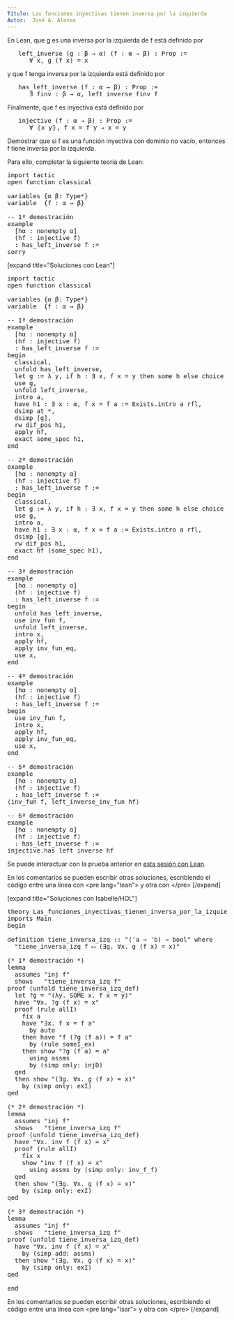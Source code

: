 ```yaml
---
Título: Las funciones inyectivas tienen inversa por la izquierda
Autor:  José A. Alonso
---
```


En Lean, que g es una inversa por la izquierda de f está definido por
<pre lang="text">
   left_inverse (g : β → α) (f : α → β) : Prop :=
      ∀ x, g (f x) = x
</pre>
y que f tenga inversa por la izquierda está definido por
<pre lang="text">
   has_left_inverse (f : α → β) : Prop :=
      ∃ finv : β → α, left_inverse finv f
</pre>
Finalmente, que f es inyectiva está definido por
<pre lang="text">
   injective (f : α → β) : Prop :=
      ∀ ⦃x y⦄, f x = f y → x = y
</pre>

Demostrar que si f es una función inyectiva con dominio no vacío, entonces f tiene inversa por la izquierda.

Para ello, completar la siguiente teoría de Lean:

<pre lang="lean">
import tactic
open function classical

variables {α β: Type*}
variable  {f : α → β}

-- 1ª demostración
example
  [hα : nonempty α]
  (hf : injective f)
  : has_left_inverse f :=
sorry
</pre>

[expand title="Soluciones con Lean"]

<pre lang="lean">
import tactic
open function classical

variables {α β: Type*}
variable  {f : α → β}

-- 1ª demostración
example
  [hα : nonempty α]
  (hf : injective f)
  : has_left_inverse f :=
begin
  classical,
  unfold has_left_inverse,
  let g := λ y, if h : ∃ x, f x = y then some h else choice hα,
  use g,
  unfold left_inverse,
  intro a,
  have h1 : ∃ x : α, f x = f a := Exists.intro a rfl,
  dsimp at *,
  dsimp [g],
  rw dif_pos h1,
  apply hf,
  exact some_spec h1,
end

-- 2ª demostración
example
  [hα : nonempty α]
  (hf : injective f)
  : has_left_inverse f :=
begin
  classical,
  let g := λ y, if h : ∃ x, f x = y then some h else choice hα,
  use g,
  intro a,
  have h1 : ∃ x : α, f x = f a := Exists.intro a rfl,
  dsimp [g],
  rw dif_pos h1,
  exact hf (some_spec h1),
end

-- 3ª demostración
example
  [hα : nonempty α]
  (hf : injective f)
  : has_left_inverse f :=
begin
  unfold has_left_inverse,
  use inv_fun f,
  unfold left_inverse,
  intro x,
  apply hf,
  apply inv_fun_eq,
  use x,
end

-- 4ª demostración
example
  [hα : nonempty α]
  (hf : injective f)
  : has_left_inverse f :=
begin
  use inv_fun f,
  intro x,
  apply hf,
  apply inv_fun_eq,
  use x,
end

-- 5ª demostración
example
  [hα : nonempty α]
  (hf : injective f)
  : has_left_inverse f :=
⟨inv_fun f, left_inverse_inv_fun hf⟩

-- 6ª demostración
example
  [hα : nonempty α]
  (hf : injective f)
  : has_left_inverse f :=
injective.has_left_inverse hf
</pre>

Se puede interactuar con la prueba anterior en <a href="https://leanprover-community.github.io/lean-web-editor/#url=https://raw.githubusercontent.com/jaalonso/Calculemus/main/src/Las_funciones_inyectivas_tienen_inversa_por_la_izquierda.lean" rel="noopener noreferrer" target="_blank">esta sesión con Lean</a>.

En los comentarios se pueden escribir otras soluciones, escribiendo el código entre una línea con &#60;pre lang=&quot;lean&quot;&#62; y otra con &#60;/pre&#62;
[/expand]

[expand title="Soluciones con Isabelle/HOL"]

<pre lang="isar">
theory Las_funciones_inyectivas_tienen_inversa_por_la_izquierda
imports Main
begin

definition tiene_inversa_izq :: "('a ⇒ 'b) ⇒ bool" where
  "tiene_inversa_izq f ⟷ (∃g. ∀x. g (f x) = x)"

(* 1ª demostración *)
lemma
  assumes "inj f"
  shows   "tiene_inversa_izq f"
proof (unfold tiene_inversa_izq_def)
  let ?g = "(λy. SOME x. f x = y)"
  have "∀x. ?g (f x) = x"
  proof (rule allI)
    fix a
    have "∃x. f x = f a"
      by auto
    then have "f (?g (f a)) = f a"
      by (rule someI_ex)
    then show "?g (f a) = a"
      using assms
      by (simp only: injD)
  qed
  then show "(∃g. ∀x. g (f x) = x)"
    by (simp only: exI)
qed

(* 2ª demostración *)
lemma
  assumes "inj f"
  shows   "tiene_inversa_izq f"
proof (unfold tiene_inversa_izq_def)
  have "∀x. inv f (f x) = x"
  proof (rule allI)
    fix x
    show "inv f (f x) = x"
      using assms by (simp only: inv_f_f)
  qed
  then show "(∃g. ∀x. g (f x) = x)"
    by (simp only: exI)
qed

(* 3ª demostración *)
lemma
  assumes "inj f"
  shows   "tiene_inversa_izq f"
proof (unfold tiene_inversa_izq_def)
  have "∀x. inv f (f x) = x"
    by (simp add: assms)
  then show "(∃g. ∀x. g (f x) = x)"
    by (simp only: exI)
qed

end
</pre>

En los comentarios se pueden escribir otras soluciones, escribiendo el código entre una línea con &#60;pre lang=&quot;isar&quot;&#62; y otra con &#60;/pre&#62;
[/expand]
